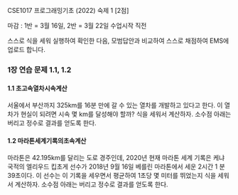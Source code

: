 CSE1017 프로그래밍기초 (2022) 숙제 1 [2점]

마감 : 1반 = 3월 16일, 2반 = 3월 22일 수업시작 직전

스스로 식을 세워 실행하여 확인한 다음, 
모범답안과 비교하여 스스로 채점하여 EMS에 업로드 합니다.

### 1장 연습 문제 1.1, 1.2 

#### 1.1 초고속열차시속계산
서울에서 부산까지 325km를 16분 만에 갈 수 있는 열차를 개발하고 있다고 한다. 이 열차가 현실이 되려면 시속 몇 km를 달성해야 할까? 식을 세워서 계산하자. 소수점 아래는 버리고 정수로 결과를 얻도록 한다.

#### 1.2 마라톤세계기록의초속계산
마라톤은 42.195km를 달리는 도로 경주인데, 2020년 현재 마라톤 세계 기록은 케냐 국적의 엘리우드 킵초게 선수가 2018년 9월 16일 베를린 마라톤에서 세운 2시간 1 분 39초이다. 이 선수는 이 기록을 세우면서 평균하여 1초당 몇 미터를 뛰었는지 식을 세워서 계산하자. 소수점 아래는 버리고 정수로 결과를 얻도록 한다.
